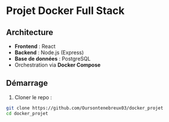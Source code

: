 # Projet Docker Full Stack

## Architecture
- **Frontend** : React
- **Backend** : Node.js (Express)
- **Base de données** : PostgreSQL
- Orchestration via **Docker Compose**

## Démarrage

1. Cloner le repo :
```bash
git clone https://github.com/Oursontenebreux03/docker_projet
cd docker_projet
